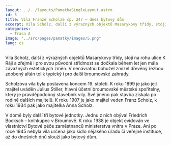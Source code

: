 ```yaml
---
layout: ../../layouts/PamatkaSingleLayout.astro
id: 5
title: Vila Franze Scholze čp. 247 – dnes bytový dům
excerpt: Vila Scholz, další z výrazných objektů Masarykovy třídy, stojí na rohu ulice K Ráji a zřejmě i pro svou původní střídmost se dočkala během let jen mála závažných estetických změn. V nenávratnu bohužel zmizel dřevěný řezbou zdobený altán tolik typický i pro další broumovské zahrady.
categories:
  - Trasa A
image: "../src/pages/pamatky/images/5.png"
lang: cs
---
```


Vila Scholz, další z výrazných objektů Masarykovy třídy, stojí na rohu ulice K Ráji a zřejmě i pro svou původní střídmost se dočkala během let jen mála závažných estetických změn. V nenávratnu bohužel zmizel dřevěný řezbou zdobený altán tolik typický i pro další broumovské zahrady.

Scholzova vila byla postavena koncem 19. století. K roku 1899 je jako její majitel uváděn Julius Stiller, hlavní účetní broumovské městské spořitelny, který je pravděpodobný stavebník vily. Své jméno pak stavba získala po rodině dalších majitelů. K roku 1907 je jako majitel veden Franz Scholz, k roku 1934 pak jako majitelka Anna Scholz.

V domě byly další tři bytové jednotky. Jednu z nich obýval Friedrich Bocksch – knihkupec v Broumově. K roku 1938 je objekt evidován ve vlastnictví Bytové péče zaměstnanců ministerstva vnitra v Praze. Ani po roce 1945 nebyla vila určena jako sídlo nějakého úřadu či veřejné instituce, až do dnešních dnů slouží jako bytový dům.


